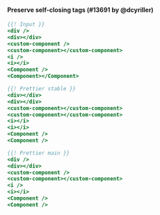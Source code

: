 #### Preserve self-closing tags (#13691 by @dcyriller)

<!-- prettier-ignore -->
```hbs
{{! Input }}
<div />
<div></div>
<custom-component />
<custom-component></custom-component>
<i />
<i></i>
<Component />
<Component></Component>

{{! Prettier stable }}
<div></div>
<div></div>
<custom-component></custom-component>
<custom-component></custom-component>
<i></i>
<i></i>
<Component />
<Component />

{{! Prettier main }}
<div />
<div></div>
<custom-component />
<custom-component></custom-component>
<i />
<i></i>
<Component />
<Component />
```
